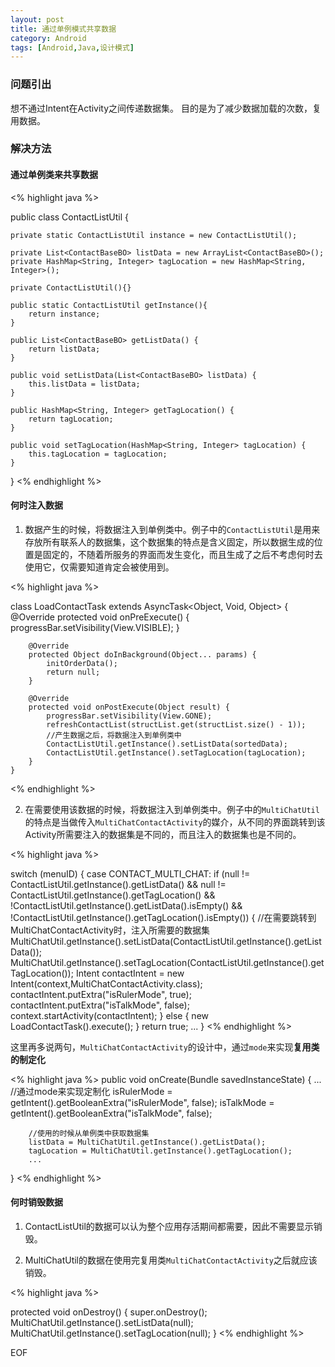 ```yaml
---
layout: post
title: 通过单例模式共享数据
category: Android
tags: [Android,Java,设计模式]
---
```


### 问题引出

想不通过Intent在Activity之间传递数据集。
目的是为了减少数据加载的次数，复用数据。

### 解决方法

#### 通过单例类来共享数据

<% highlight java %>

public class ContactListUtil {

	private static ContactListUtil instance = new ContactListUtil();
	
	private List<ContactBaseBO> listData = new ArrayList<ContactBaseBO>();
	private HashMap<String, Integer> tagLocation = new HashMap<String, Integer>();
	
	private ContactListUtil(){}
	
	public static ContactListUtil getInstance(){
		return instance;
	}
	
	public List<ContactBaseBO> getListData() {
		return listData;
	}

	public void setListData(List<ContactBaseBO> listData) {
		this.listData = listData;
	}

	public HashMap<String, Integer> getTagLocation() {
		return tagLocation;
	}

	public void setTagLocation(HashMap<String, Integer> tagLocation) {
		this.tagLocation = tagLocation;
	}

}
<% endhighlight %>

#### 何时注入数据

1. 数据产生的时候，将数据注入到单例类中。例子中的`ContactListUtil`是用来存放所有联系人的数据集，这个数据集的特点是含义固定，所以数据生成的位置是固定的，不随着所服务的界面而发生变化，而且生成了之后不考虑何时去使用它，仅需要知道肯定会被使用到。

<% highlight java %>

class LoadContactTask extends AsyncTask<Object, Void, Object> {
		@Override
		protected void onPreExecute() {
			progressBar.setVisibility(View.VISIBLE);
		}

		@Override
		protected Object doInBackground(Object... params) {
			initOrderData();
			return null;
		}

		@Override
		protected void onPostExecute(Object result) {
			progressBar.setVisibility(View.GONE);
			refreshContactList(structList.get(structList.size() - 1));
			//产生数据之后，将数据注入到单例类中
			ContactListUtil.getInstance().setListData(sortedData);
			ContactListUtil.getInstance().setTagLocation(tagLocation);
		}
	}
<% endhighlight %>

2. 在需要使用该数据的时候，将数据注入到单例类中。例子中的`MultiChatUtil`的特点是当做传入`MultiChatContactActivity`的媒介，从不同的界面跳转到该Activity所需要注入的数据集是不同的，而且注入的数据集也是不同的。

<% highlight java %>

switch (menuID) {
		case CONTACT_MULTI_CHAT:
			if (null != ContactListUtil.getInstance().getListData()
					&& null != ContactListUtil.getInstance().getTagLocation()
					&& !ContactListUtil.getInstance().getListData().isEmpty()
					&& !ContactListUtil.getInstance().getTagLocation().isEmpty()) {
				//在需要跳转到MultiChatContactActivity时，注入所需要的数据集
				MultiChatUtil.getInstance().setListData(ContactListUtil.getInstance().getListData());
				MultiChatUtil.getInstance().setTagLocation(ContactListUtil.getInstance().getTagLocation());
				Intent contactIntent = new Intent(context,MultiChatContactActivity.class);
				contactIntent.putExtra("isRulerMode", true);
				contactIntent.putExtra("isTalkMode", false);
				context.startActivity(contactIntent);
			} else {
				new LoadContactTask().execute();
			}
			return true;
			...
}
<% endhighlight %>

这里再多说两句，`MultiChatContactActivity`的设计中，通过`mode`来实现**复用类的制定化**

<% highlight java %>
public void onCreate(Bundle savedInstanceState) {
		...
		//通过mode来实现定制化
		isRulerMode = getIntent().getBooleanExtra("isRulerMode", false);
		isTalkMode = getIntent().getBooleanExtra("isTalkMode", false);
		
		//使用的时候从单例类中获取数据集
		listData = MultiChatUtil.getInstance().getListData();
		tagLocation = MultiChatUtil.getInstance().getTagLocation();
		...
}
<% endhighlight %>

#### 何时销毁数据

1. ContactListUtil的数据可以认为整个应用存活期间都需要，因此不需要显示销毁。

2. MultiChatUtil的数据在使用完复用类`MultiChatContactActivity`之后就应该销毁。

<% highlight java %>

protected void onDestroy() {
		super.onDestroy();
		MultiChatUtil.getInstance().setListData(null);
		MultiChatUtil.getInstance().setTagLocation(null);
	}
<% endhighlight %>

EOF
